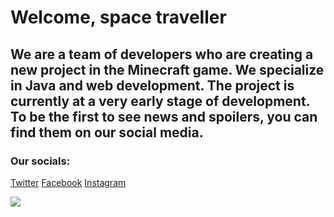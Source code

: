 # Welcome, space traveller

## We are a team of developers who are creating a new project in the Minecraft game. We specialize in Java and web development. The project is currently at a very early stage of development. To be the first to see news and spoilers, you can find them on our social media.

### Our socials:
[Twitter](https://twitter.com/enqluence)
[Facebook](https://facebook.com/groups/enqluence)
[Instagram](https://instagram.com/enqluencestudios)

![](https://cdn.dribbble.com/users/2598999/screenshots/8659774/astronaut.gif)
